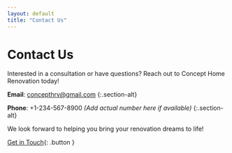 ```yaml
---
layout: default
title: "Contact Us"
---
```


# Contact Us

Interested in a consultation or have questions? Reach out to Concept Home Renovation today!

**Email**: [concepthrv@gmail.com](mailto:concepthrv@gmail.com)
{:.section-alt}

**Phone**: +1-234-567-8900 *(Add actual number here if available)*
{:.section-alt}

We look forward to helping you bring your renovation dreams to life!

[Get in Touch](mailto:concepthrv@gmail.com){: .button }
    